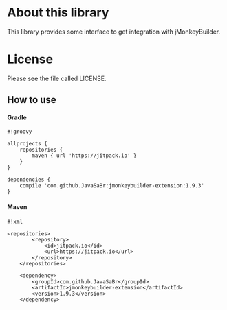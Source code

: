 # About this library #
This library provides some interface to get integration with jMonkeyBuilder.

# License #
Please see the file called LICENSE.

## How to use

#### Gradle

```
#!groovy

allprojects {
    repositories {
        maven { url 'https://jitpack.io' }
    }
}

dependencies {
    compile 'com.github.JavaSaBr:jmonkeybuilder-extension:1.9.3'
}
```

#### Maven

```
#!xml

<repositories>
        <repository>
            <id>jitpack.io</id>
            <url>https://jitpack.io</url>
        </repository>
    </repositories>

    <dependency>
        <groupId>com.github.JavaSaBr</groupId>
        <artifactId>jmonkeybuilder-extension</artifactId>
        <version>1.9.3</version>
    </dependency>
```